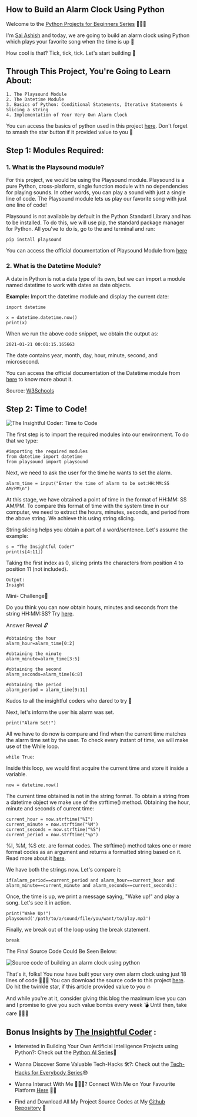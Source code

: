 ## How to Build an Alarm Clock Using Python

Welcome to the  [Python Projects for Beginners Series](https://hashnode.com/series/python-projects-for-beginners-ckk31d9370h0vrus1blfl0a4y) 🙋🏻‍♂️

I'm  [Sai Ashish](https://www.linkedin.com/in/sai-ashish/) and today, we are going to build an alarm clock using Python which plays your favorite song when the time is up 🎼

How cool is that? Tick, tick, tick. Let's start building 🚀

## Through This Project, You're Going to Learn About:

```
1. The Playsound Module
2. The Datetime Module
3. Basics of Python: Conditional Statements, Iterative Statements & Slicing a string 
4. Implementation of Your Very Own Alarm Clock
```

You can access the basics of python used in this project [here](https://github.com/SaiAshish-Konchada/Python-Projects-for-Beginners/tree/main/Alarm%20Clock). Don't forget to smash the star button if it provided value to you 💯

## Step 1: Modules Required:

### 1. What is the Playsound module?

For this project, we would be using the Playsound module. Playsound is a pure Python, cross-platform, single function module with no dependencies for playing sounds. In other words, you can play a sound with just a single line of code.  The Playsound module lets us play our favorite song with just one line of code!


Playsound is not available by default in the Python Standard Library and has to be installed. To do this, we will use pip, the standard package manager for Python. All you've to do is, go to the and terminal and run:

```
pip install playsound
```

You can access the official documentation of Playsound Module from  [here](https://pypi.org/project/playsound/)

### 2. What is the Datetime Module?

A date in Python is not a data type of its own, but we can import a module named datetime to work with dates as date objects.

**Example:** Import the datetime module and display the current date:

```
import datetime

x = datetime.datetime.now()
print(x)
```

When we run the above code snippet, we obtain the output as:

```2021-01-21 00:01:15.165663```

The date contains year, month, day, hour, minute, second, and microsecond.

You can access the official documentation of the Datetime module from  [here](https://docs.python.org/3/library/datetime.html) to know more about it.

Source:  [W3Schools](https://www.w3schools.com/python/python_datetime.asp) 

## Step 2: Time to Code!

![The Insightful Coder: Time to Code](https://cdn.hashnode.com/res/hashnode/image/upload/v1611771833314/Uugrd3XOg.jpeg)

The first step is to import the required modules into our environment. To do that we type: 

```
#importing the required modules
from datetime import datetime   
from playsound import playsound
```
Next, we need to ask the user for the time he wants to set the alarm.

```
alarm_time = input("Enter the time of alarm to be set:HH:MM:SS AM/PM\n")
```

At this stage, we have obtained a point of time in the format of HH:MM: SS AM/PM. To compare this format of time with the system time in our computer, we need to extract the hours, minutes, seconds, and period from the above string. We achieve this using string slicing. 

String slicing helps you obtain a part of a word/sentence. Let's assume the example:

```
s = "The Insightful Coder"
print(s[4:11])
```
Taking the first index as 0, slicing prints the characters from position 4 to position 11 (not included).

```
Output:
Insight
```
Mini- Challenge🧠

Do you think you can now obtain hours, minutes and seconds from the string HH:MM:SS? Try [here](https://www.w3schools.com/python/trypython.asp?filename=demo_string2). 

Answer Reveal 🔓
```
#obtaining the hour
alarm_hour=alarm_time[0:2]

#obtaining the minute
alarm_minute=alarm_time[3:5]

#obtaining the second
alarm_seconds=alarm_time[6:8]

#obtaining the period
alarm_period = alarm_time[9:11]
```
Kudos to all the insightful coders who dared to try 🥳

Next, let's inform the user his alarm was set.

```
print("Alarm Set!")
```
All we have to do now is compare and find when the current time matches the alarm time set by the user. To check every instant of time, we will make use of the While loop. 

```
while True:
```

Inside this loop, we would first acquire the current time and store it inside a variable. 

```
now = datetime.now()
```

The current time obtained is not in the string format. To obtain a string from a datetime object we make use of the strftime() method. Obtaining the hour, minute and seconds of current time:

```
current_hour = now.strftime("%I")
current_minute = now.strftime("%M")
current_seconds = now.strftime("%S")
current_period = now.strftime("%p")
```

 %I, %M, %S etc. are format codes. The strftime() method takes one or more format codes as an argument and returns a formatted string based on it. Read more about it [here](https://www.programiz.com/python-programming/datetime/strftime).

We have both the strings now. Let's compare it:

```
if(alarm_period==current_period and alarm_hour==current_hour and alarm_minute==current_minute and alarm_seconds==current_seconds):
```
Once, the time is up, we print a message saying, "Wake up!" and play a song. Let's see it in action.

```
print("Wake Up!")
playsound('/path/to/a/sound/file/you/want/to/play.mp3')
```
Finally, we break out of the loop using the break statement.

```
break
```
The Final Source Code Could Be Seen Below:

![Source code of building an alarm clock using python](https://cdn.hashnode.com/res/hashnode/image/upload/v1611258436851/-VRByMBWX.png)

That's it, folks! You now have built your very own alarm clock using just 18 lines of code 👩🏻‍💻 You can download the source code to this project [here](https://github.com/SaiAshish-Konchada/Python-Projects-for-Beginners/tree/main/Alarm%20Clock). Do hit the twinkle star, if this article provided value to you 🔥

And while you're at it, consider giving this blog the maximum love you can and I promise to give you such value bombs every week 💣 Until then, take care 🙋🏻‍♂️

## Bonus Insights by  [The Insightful Coder](https://theinsightfulcoder.com/) :

-  Interested in Building Your Own Artificial Intelligence Projects using Python?: Check out the [Python AI Series](https://hashnode.com/series/python-ai-series-ckkft33ux016dwjs11xlqbz4v)🧠

- Wanna Discover Some Valuable Tech-Hacks 🛠?: Check out the [Tech-Hacks for Everybody Series](https://hashnode.com/series/tech-hacks-for-everybody-ckk3juqc10ihoqps16q0geabj)😎

- Wanna Interact With Me 🙋🏻‍♂️? Connect With Me on Your Favourite Platform [Here](https://theinsightfulcoder.com/contact-me)  🤝🏻

- Find and Download All My Project Source Codes at My [Github Repository](https://github.com/SaiAshish-Konchada)  🎁